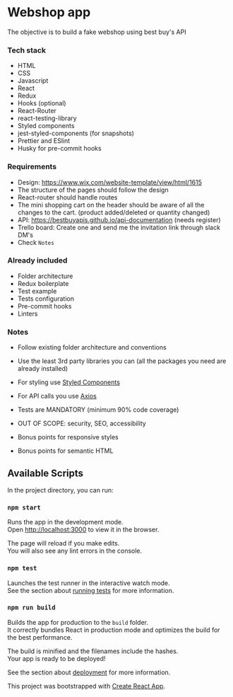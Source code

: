 # Webshop app
The objective is to build a fake webshop using best buy's API

### Tech stack
* HTML
* CSS
* Javascript
* React
* Redux
* Hooks (optional)
* React-Router
* react-testing-library
* Styled components
* jest-styled-components (for snapshots)
* Prettier and ESlint
* Husky for pre-commit hooks

### Requirements
* Design: https://www.wix.com/website-template/view/html/1615
* The structure of the pages should follow the design
* React-router should handle routes
* The mini shopping cart on the header should be aware of all the changes to
the cart. (product added/deleted or quantity changed)
* API: https://bestbuyapis.github.io/api-documentation (needs register)
* Trello board: Create one and send me the invitation link through slack DM's
* Check `Notes`

### Already included
* Folder architecture
* Redux boilerplate
* Test example
* Tests configuration
* Pre-commit hooks
* Linters

### Notes
* Follow existing folder architecture and conventions
* Use the least 3rd party libraries you can (all the packages you need are already installed)
* For styling use [Styled Components](https://www.styled-components.com/)
* For API calls you use [Axios](https://github.com/axios/axios)
* Tests are MANDATORY (minimum 90% code coverage)
* OUT OF SCOPE: security, SEO, accessibility

* Bonus points for responsive styles
* Bonus points for semantic HTML


## Available Scripts

In the project directory, you can run:

### `npm start`

Runs the app in the development mode.<br>
Open [http://localhost:3000](http://localhost:3000) to view it in the browser.

The page will reload if you make edits.<br>
You will also see any lint errors in the console.

### `npm test`

Launches the test runner in the interactive watch mode.<br>
See the section about [running tests](https://facebook.github.io/create-react-app/docs/running-tests) for more information.

### `npm run build`

Builds the app for production to the `build` folder.<br>
It correctly bundles React in production mode and optimizes the build for the best performance.

The build is minified and the filenames include the hashes.<br>
Your app is ready to be deployed!

See the section about [deployment](https://facebook.github.io/create-react-app/docs/deployment) for more information.


This project was bootstrapped with [Create React App](https://github.com/facebook/create-react-app).
